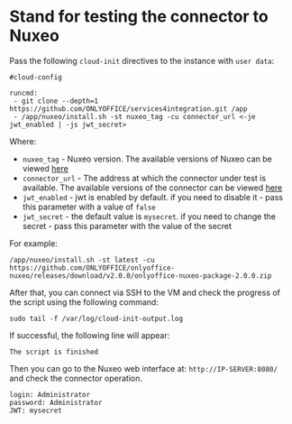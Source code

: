 # Stand for testing the connector to Nuxeo

Pass the following `cloud-init` directives to the instance with `user data`:
```
#cloud-config

runcmd:
 - git clone --depth=1 https://github.com/ONLYOFFICE/services4integration.git /app
 - /app/nuxeo/install.sh -st nuxeo_tag -cu connector_url <-je jwt_enabled | -js jwt_secret>
```

Where:
 - `nuxeo_tag` - Nuxeo version. The available versions of Nuxeo can be viewed [here](https://hub.docker.com/_/nuxeo/tags)
 - `connector_url` - The address at which the connector under test is available. The available versions of the connector can be viewed [here](https://github.com/ONLYOFFICE/onlyoffice-nuxeo/releases)
 - `jwt_enabled` - jwt is enabled by default. if you need to disable it - pass this parameter with a value of `false`
 - `jwt_secret` - the default value is `mysecret`. if you need to change the secret - pass this parameter with the value of the secret

For example:
```
/app/nuxeo/install.sh -st latest -cu https://github.com/ONLYOFFICE/onlyoffice-nuxeo/releases/download/v2.0.0/onlyoffice-nuxeo-package-2.0.0.zip
```

After that, you can connect via SSH to the VM and check the progress of the script using the following command:
```
sudo tail -f /var/log/cloud-init-output.log
```

If successful, the following line will appear:
```
The script is finished
```
Then you can go to the Nuxeo web interface at: `http://IP-SERVER:8080/` and check the connector operation.
```
login: Administrator
password: Administrator
JWT: mysecret
```

